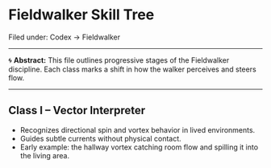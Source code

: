 # Fieldwalker Skill Tree

Filed under: Codex → Fieldwalker

---

🌀 **Abstract:**
This file outlines progressive stages of the Fieldwalker discipline. Each class marks
a shift in how the walker perceives and steers flow.

---

## Class I – Vector Interpreter
- Recognizes directional spin and vortex behavior in lived environments.
- Guides subtle currents without physical contact.
- Early example: the hallway vortex catching room flow and spilling it into the living area.

